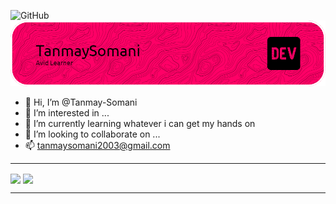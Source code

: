 ![GitHub](https://img.shields.io/badge/github-%23121011.svg?style=for-the-badge&logo=github&logoColor=white)
![Tanmay Somani](/your-header-image-name.png "Font banner ")
- 👋 Hi, I’m @Tanmay-Somani
- 👀 I’m interested in ...
- 🌱 I’m currently learning whatever i can get my hands on
- 💞️ I’m looking to collaborate on ...
- 📫 tanmaysomani2003@gmail.com

<!---
Tanmay-Somani/Tanmay-Somani is a ✨ special ✨ repository because its `README.md` (this file) appears on your GitHub profile.
You can click the Preview link to take a look at your changes.
--->
<hr />
<a href="https://github.com/Tanmay-Somani/github-readme-stats">
<image align="center" src="https://github-readme-stats.vercel.app/api?username=Tanmay-Somani&show_icons=true&theme=monokai&hide=issues" /></a>
<a href="https://github.com/Tanmay-Somani/github-readme-stats">
<image align="center" src="https://github-readme-stats.vercel.app/api/top-langs/?username=Tanmay-Somani&langs_count=8&theme=monokai&layout=compact" /></a>
<hr />

